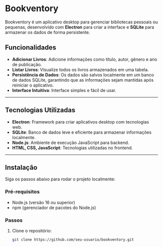 # **Bookventory**

Bookventory é um aplicativo desktop para gerenciar bibliotecas pessoais ou pequenas, desenvolvido com **Electron** para criar a interface e **SQLite** para armazenar os dados de forma persistente.

## **Funcionalidades**

- **Adicionar Livros**: Adicione informações como título, autor, gênero e ano de publicação.
- **Listar Livros**: Visualize todos os livros armazenados em uma tabela.
- **Persistência de Dados**: Os dados são salvos localmente em um banco de dados SQLite, garantindo que as informações sejam mantidas após reiniciar o aplicativo.
- **Interface Intuitiva**: Interface simples e fácil de usar.

---

## **Tecnologias Utilizadas**

- **Electron**: Framework para criar aplicativos desktop com tecnologias web.
- **SQLite**: Banco de dados leve e eficiente para armazenar informações localmente.
- **Node.js**: Ambiente de execução JavaScript para backend.
- **HTML, CSS, JavaScript**: Tecnologias utilizadas no frontend.

---

## **Instalação**

Siga os passos abaixo para rodar o projeto localmente:

### **Pré-requisitos**
- Node.js (versão 16 ou superior)
- npm (gerenciador de pacotes do Node.js)

### **Passos**
1. Clone o repositório:
   ```bash
   git clone https://github.com/seu-usuario/bookventory.git
